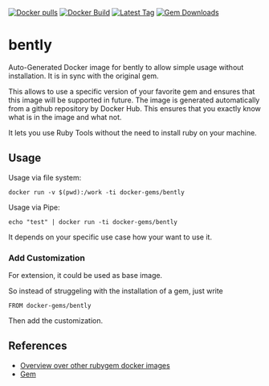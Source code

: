 [![Docker pulls](https://img.shields.io/docker/pulls/rubygem/bently.svg)](https://hub.docker.com/r/rubygem/bently/)
[![Docker Build](https://img.shields.io/docker/automated/rubygem/bently.svg)](https://hub.docker.com/r/rubygem/bently/)
[![Latest Tag](https://img.shields.io/github/tag/docker-rubygem/bently.svg)](https://hub.docker.com/r/rubygem/bently/)
[![Gem Downloads](https://img.shields.io/gem/dt/bently.svg)](https://rubygems.org/gems/bently/)
# bently

Auto-Generated Docker image for bently to allow simple usage without installation.
It is in sync with the original gem.

This allows to use a specific version of your favorite gem and ensures that this image will be supported in future.
The image is generated automatically from a github repository by Docker Hub.
This ensures that you exactly know what is in the image and what not.

It lets you use Ruby Tools without the need to install ruby on your machine.

## Usage

Usage via file system:

`docker run -v $(pwd):/work -ti docker-gems/bently`

Usage via Pipe:

`echo "test" | docker run -ti docker-gems/bently`

It depends on your specific use case how your want to use it.

### Add Customization

For extension, it could be used as base image.

So instead of struggeling with the installation of a gem, just write

`FROM docker-gems/bently`

Then add the customization.

## References

 - [Overview over other rubygem docker images](https://github.com/thinkbot/docker-rubygem)
 - [Gem](https://rubygems.org/gems/bently/)
